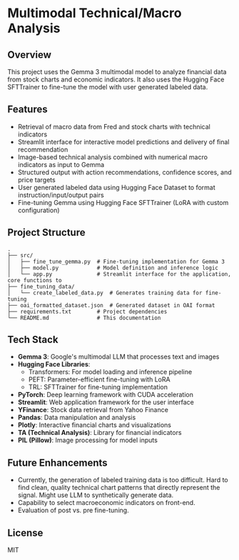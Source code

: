 # Multimodal Technical/Macro Analysis


## Overview

This project uses the Gemma 3 multimodal model to analyze financial data from stock charts and economic indicators. It also uses the Hugging Face SFTTrainer to fine-tune the model with user generated labeled data.

## Features

- Retrieval of macro data from Fred and stock charts with technical indicators
- Streamlit interface for interactive model predictions and delivery of final recommendation 
- Image-based technical analysis combined with numerical macro indicators as input to Gemma
- Structured output with action recommendations, confidence scores, and price targets
- User generated labeled data using Hugging Face Dataset to format instruction/input/output pairs
- Fine-tuning Gemma using Hugging Face SFTTrainer (LoRA with custom configuration)

## Project Structure

```
.
├── src/
│   ├── fine_tune_gemma.py  # Fine-tuning implementation for Gemma 3
│   ├── model.py            # Model definition and inference logic
│   └── app.py              # Streamlit interface for the application, core functions to 
├── fine_tuning_data/
│   └── create_labeled_data.py  # Generates training data for fine-tuning
├── oai_formatted_dataset.json  # Generated dataset in OAI format
├── requirements.txt        # Project dependencies
└── README.md               # This documentation
```

## Tech Stack
- **Gemma 3**: Google's multimodal LLM that processes text and images
- **Hugging Face Libraries**:
  - Transformers: For model loading and inference pipeline
  - PEFT: Parameter-efficient fine-tuning with LoRA
  - TRL: SFTTrainer for fine-tuning implementation
- **PyTorch**: Deep learning framework with CUDA acceleration
- **Streamlit**: Web application framework for the user interface
- **YFinance**: Stock data retrieval from Yahoo Finance
- **Pandas**: Data manipulation and analysis
- **Plotly**: Interactive financial charts and visualizations
- **TA (Technical Analysis)**: Library for financial indicators
- **PIL (Pillow)**: Image processing for model inputs

## Future Enhancements
- Currently, the generation of labeled training data is too difficult. Hard to find clean, quality technical chart patterns that directly represent the signal. Might use LLM to synthetically generate data. 
- Capability to select macroeconomic indicators on front-end.
- Evaluation of post vs. pre fine-tuning.


## License
MIT 